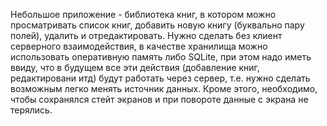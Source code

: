 Небольшое приложение - библиотека книг, в котором можно просматривать список книг, добавить новую книгу (буквально пару полей), 
удалить и отредактировать. Нужно сделать без клиент серверного взаимодействия, в качестве хранилища можно использовать 
оперативную память либо SQLite, при этом надо иметь ввиду, что в будущем все эти действия (добавление книг, редактировани итд) 
будут работать через сервер, т.е. нужно сделать возможным легко менять источник данных. 
Кроме этого, необходимо,  чтобы сохранялся стейт экранов и при повороте данные с экрана не терялись.
